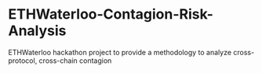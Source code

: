 # ETHWaterloo-Contagion-Risk-Analysis
ETHWaterloo hackathon project to provide a methodology to analyze cross-protocol, cross-chain contagion 
